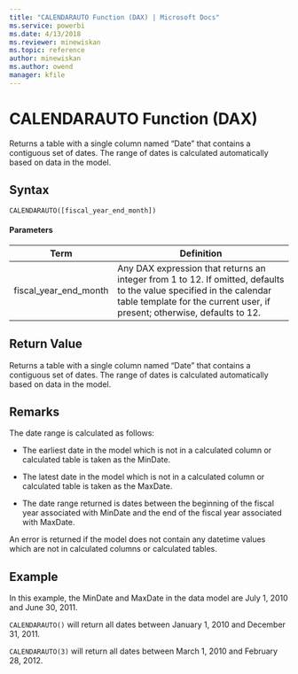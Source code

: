 ```yaml
---
title: "CALENDARAUTO Function (DAX) | Microsoft Docs"
ms.service: powerbi
ms.date: 4/13/2018
ms.reviewer: minewiskan
ms.topic: reference
author: minewiskan
ms.author: owend
manager: kfile
---
```

# CALENDARAUTO Function (DAX)
  
Returns a table with a single column named “Date” that contains a contiguous set of dates. The range of dates is calculated automatically based on data in the model.  
  
## Syntax  
  
```  
CALENDARAUTO([fiscal_year_end_month])  
```  
  
#### Parameters  
  
|Term|Definition|  
|--------|--------------|  
|fiscal_year_end_month|Any DAX expression that returns an integer from 1 to 12. If omitted, defaults to the value specified in the calendar table template for the current user, if present; otherwise, defaults to 12.|  
  
## Return Value  
Returns a table with a single column named “Date” that contains a contiguous set of dates. The range of dates is calculated automatically based on data in the model.  
  
## Remarks  
The date range is calculated as follows:  
  
-   The earliest date in the model which is not in a calculated column or calculated table is taken as the MinDate.  
  
-   The latest date in the model which is not in a calculated column or calculated table is taken as the MaxDate.  
  
-   The date range returned is dates between the beginning of the fiscal year associated with MinDate and the end of the fiscal year associated with MaxDate.  
  
An error is returned if the model does not contain any datetime values which are not in calculated columns or calculated tables.  
  
## Example  
In this example, the MinDate and MaxDate in the data model are July 1, 2010 and June 30, 2011.  
  
`CALENDARAUTO()` will return all dates between January 1, 2010 and December 31, 2011.  
  
`CALENDARAUTO(3)` will return all dates between March 1, 2010 and February 28, 2012.  
  
